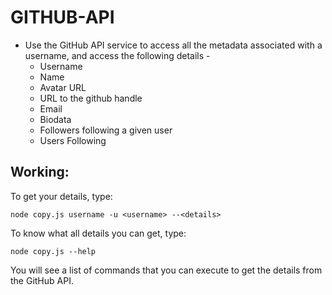 # GITHUB-API
* Use the GitHub API service to access all the metadata associated with a username, and access the following details - 
	* Username
	* Name
	* Avatar URL
	* URL to the github handle
	* Email
	* Biodata
	* Followers following a given user
	* Users  Following
  
## Working:
To get your details, type:
```
node copy.js username -u <username> --<details>
```

To know what all details you can get, type:
```
node copy.js --help
```

You will see a list of commands that you can execute to get the details from the GitHub API.
